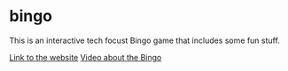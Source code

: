 # bingo
This is an interactive tech focust Bingo game that includes some fun stuff.

[Link to the website](http://pixeltux.com/?id=bingo-2018)
[Video about the Bingo](http://pixeltux.com/?id=bingo-2018)
